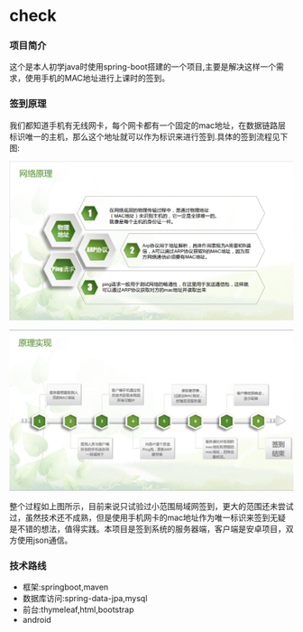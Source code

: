 # check
### 项目简介
这个是本人初学java时使用spring-boot搭建的一个项目,主要是解决这样一个需求，使用手机的MAC地址进行上课时的签到。
### 签到原理
我们都知道手机有无线网卡，每个网卡都有一个固定的mac地址，在数据链路层标识唯一的主机，那么这个地址就可以作为标识来进行签到.具体的签到流程见下图:

![网络原理](./check/image/net.png)

![签到流程](./check/image/tech.png)

整个过程如上图所示，目前来说只试验过小范围局域网签到，更大的范围还未尝试过，虽然技术还不成熟，但是使用手机网卡的mac地址作为唯一标识来签到无疑是不错的想法，值得实践。本项目是签到系统的服务器端，客户端是安卓项目，双方使用json通信。

### 技术路线

- 框架:springboot,maven
- 数据库访问:spring-data-jpa,mysql
- 前台:thymeleaf,html,bootstrap
- android